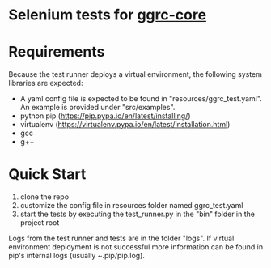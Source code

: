 # Selenium tests for [ggrc-core](https://github.com/google/ggrc-core)

# Requirements
Because the test runner deploys a virtual environment, the following system libraries are expected:
* A yaml config file is expected to be found in "resources/ggrc_test.yaml". An example is provided under "src/examples".
* python pip (https://pip.pypa.io/en/latest/installing/)
* virtualenv (https://virtualenv.pypa.io/en/latest/installation.html)
* gcc
* g++

# Quick Start
1. clone the repo
2. customize the config file in resources folder named ggrc_test.yaml
3. start the tests by executing the test_runner.py in the "bin" folder in the project root

Logs from the test runner and tests are in the folder "logs". If virtual environment deployment is not successful more
information can be found in pip's internal logs (usually ~.pip/pip.log).